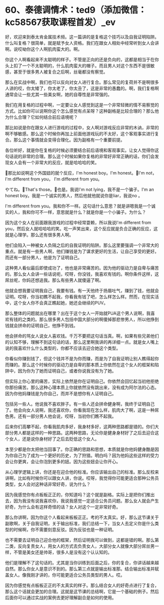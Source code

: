 # 60、泰德调情术：ted9（添加微信：kc58567获取课程首发）_ev

好，欢迎来到泰太肯金属技术频。这一篇讲的是复格这个技巧以及自我证明陷阱。什么叫复格？很简单，就是赋予女人资格。我们在跟女人相处中经常听到女人会讲啊。说哎呦你这个人啊肌肉蛮大的。啊。

你这个人啊看起来不太聪明的样子。不管是正向的还是负向的，这都是相当于在你头上扣了一个不太聪明的，什么肌肉蛮大的帽子。而且男人对这个东西不是很敏感，甚至于很多男人被复合之后啊，丝毫都没有察觉。

那么在实战中啊，我们也可以反向对女人进行复合。那么常见的复荷并不是啊很多人讲的哎，你太矮了，你太老了，你太丑了，这是非常的愚蠢的。啊，我们复格啊通常会让一些尤其一些美女啊，她的自尊性是非常强的。

我们在用复格的过程中啊，一定要让女人感觉到这是一个非常轻微的情不易察觉的方式。比如你可以说啊你这个怎么感觉有点呆呀？这种副格是比较合理的？那么他为什么合理？它如何结合前后语境呢？

那比如说是你在跟女人进行游戏的过程中，女人啊对游戏反应非常的木讷，非常的啊不够敏感。那么这个时候你再加上前面他游戏玩的不太好，这个客观事实进行复合。那么这个事情就会变得合理化。因为副格有一个重要前提。

各位听好，就是你在复格的时候必须要结合前后语境和客观事实。让女人觉得你这句话说的非常的合理。那么这个时候如果你复格的非常好非常正确的话，你们会发现女人会有一个非常大的反应，就是哈哈哈的笑。

🎼那比如说啊这个外国妞的就个反应，I'm honest boy。I'm honest。🎼I'm not， I'm different from you， I'm different from you。

やてね。🎼That's those。🎼也是。我说I'm not lying，我不是一个骗子。I'm an honest boy。我是一个诚实的男人，然后他就他就说你是liar，我说no 。

I'm different from you。我和你不一样。这句话什么意思？就是讲嗯我是一个诚实的人，我和你可不一样，意思就是什么？就是你是一个小骗子。为什么？

因为这个女人在前面跟我游戏的过程中经常耍赖，所以我说I'm different from you，然后女人就哈哈哈的笑。吃一声笑出来，这个反应就是负合正确的反应，这就是心理学。那么还有很多男人啊。

他们会陷入一种被女人负隔之后的自我证明的陷阱。那么这里要强调一个非常大的重点。就是有一些男人啊，他们赚钱是为了谋求更好的生活，让自己享受的更好。而还有一部分男人，他是为了证明自己。

这种男人看似最后即使成功了，他也是非常痛苦的。因为他的驱动力是自卑与痛苦的。那么女人会讲一些话说呃，哎呀，你没钱，我喜欢有钱的。啊你条件这样，这屌丝呢，你妈还想追我。那么有些男人就傻逼了啊。

他就会想我要证明我自己，我要有钱。有一天他终于扬眉吐气，赚到了钱，他就会证明。哎呀，你当初瞧不起我，你看我有钱了吧，怎么样怎么样。然而，在现实活中，这个女人你不会真正瞧起她，她还会继续的PUV。

那么整体的问题就出在哪里？出在于这个女人一开始就PUA这个男人说啊，我喜欢有钱的之类的。那么很多男人包括中国大部分的啊傻掉那悲惨男人，所以他挣到钱就会拼命的证明自己，他挣不到钱。

他会拼命的骂女人说女人喜欢钱。千万不要把这句话当真。啊，如果有些兄弟他们的认知不够，理解不到这句话的话，那么这里啊我讲的再详细一点。就是女人嘴上说的我喜欢什么什么类型的，你都不应该去迎合她这个类型。

你看似你赚到钱了，但这个钱并不是为你而赚，而是为了自我证明让别人瞧得起你而赚的。那么这个时候你的驱动力是自卑的那本质上你依然在这个女人的框架和陷阱中，因为你为了她而证明自己，或者你说我没有为了她。

但实际上你心里的痛苦，实际上依然是你在证明自己。你依然会回忆起当初他拒绝你那份痛苦。那么这种心理本质上你就依然没有跳出来，没有成为阿尔法的心态。因为你他妈赚钱是为你自己，而并不是想你有人证明自己。

包括另一些人。他说我不喜欢胖子。有一些人还会拼命健身啊，我终于证明自己了。他会向女人说啊，我还喜欢你，你看我现在怎么样，肌肉大了啊，这是一种屌色男。还有一部分男人他会说，哎呀，当初你们瞧不起我。

后来你们高攀不起，你看我肌肉多好，我身材多好，这两种思路都是错的。你们大部分男人都是这样的一种思路。这两种思路，无论你是健身身材好了之后去迎合这个女人，还是说你身材好了之后去贬低这个女人。

本至少都是你太把他当回事了。你正确的思路和思想，本质就是你他妈健身酷是因为你自己为了成为一个更好的历史，为了狩猎。明白吗？因为他妈这些这样的受力会让你更爽，会让你泡到更多的妞。因为这些妞会让你开心。

从心理学逻辑上讲，你还是在迎合他的标准。你应该输出自己的标准。那么反校来讲啊，比如有时候你可以跟女人讲，你说。哎呀，我觉得你可能更适合那种公务员类型，女人会对这种话非常好奇，说为什么？

因为我感觉你有点板板正正的，你知道吗？这个就是副格。实际上是把你们推出去，因为我没有说我喜欢你，我说我感觉一定适合公务员问题。那么女人就会产生好奇，为什么会有这样奇怪的话？女人对这个一定非常好奇。

那么你讲啊，因为你这个人看起来板板正正。考的不太真实。好，那么这节课关于副歌啊，关于自我证明，关于输出标准，我们总结一下，当女人去定义你是什么类型的时候啊，你不需要刻意反驳。因为反驳也是一种证明。

也不需要去证明自己迎合他的框架，然后证明我可以做到，这都是错的啊。那么第二类，反向复责女人，用女人的方式去负责女人，大部分女人就像大部分屌丝男一样，不管是美女还是帅哥，很多人是没有这个认认知的。

他们是理解不了这句话的。尤其是当你训练到后面之后，你的复合，你讲话越来越自然。那么你女人是意识不到的。那么第三点就是输出标准那。结合输出标准并赋盖女人。像我刚才讲的，你可能更适合公务员类型的男人。哎。

因为你感觉有点板板正正的不太真实的样子。那么结合女人的好奇点进行了复合，那么这个话就会更加的合理。这就是这节课的总结啊，它是一个基础的例子。然后后面你可以通过实战的案例去更好理解副合是如何的使用。

